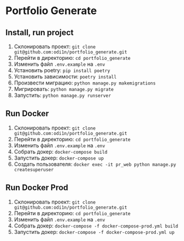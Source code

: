 # Portfolio Generate

## Install, run project

1. Склонировать проект: `git clone git@github.com:odi1n/portfolio_generate.git`
2. Перейти в директорию: `cd portfolio_generate`
3. Изменить файл  `.env.example` на `.env`
4. Установить poetry: `pip install poetry`
5. Установить зависимости: `poetry install`
6. Произвести миграцию: `python manage.py makemigrations`
7. Мигрировать: `python manage.py migrate`
8. Запустить: `python manage.py runserver`

## Run Docker
1. Склонировать проект: `git clone git@github.com:odi1n/portfolio_generate.git`
2. Перейти в директорию: `cd portfolio_generate`
3. Изменить файл  `.env.example` на `.env`
4. Собрать докер: `docker-compose build`
5. Запустить докер: `docker-compose up`
6. Создать пользователя: `docker exec -it pr_web python manage.py createsuperuser`

## Run Docker Prod

1. Склонировать проект: `git clone git@github.com:odi1n/portfolio_generate.git`
2. Перейти в директорию: `cd portfolio_generate`
3. Изменить файл  `.env.example` на `.env`
4. Собрать докер: `docker-compose -f docker-compose-prod.yml build`
5. Запустить докер: `docker-compose -f docker-compose-prod.yml up`
